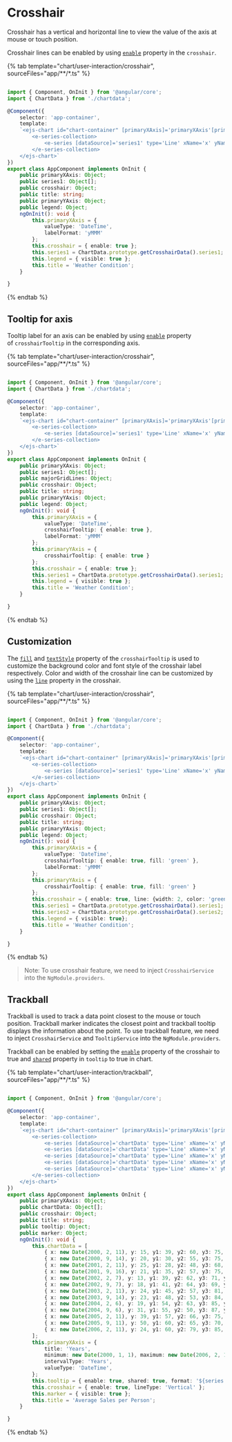 # Crosshair

Crosshair has a vertical and horizontal line to view the value of the axis at mouse or touch position.

Crosshair lines can be enabled by using [`enable`](../api/chart/crosshairTooltip/#enable) property in the `crosshair`.

{% tab template="chart/user-interaction/crosshair", sourceFiles="app/**/*.ts" %}

```typescript

import { Component, OnInit } from '@angular/core';
import { ChartData } from './chartdata';

@Component({
    selector: 'app-container',
    template:
    `<ejs-chart id="chart-container" [primaryXAxis]='primaryXAxis'[primaryYAxis]='primaryYAxis' [title]='title' [legendSettings]='legend' [crosshair]='crosshair'>
        <e-series-collection>
            <e-series [dataSource]='series1' type='Line' xName='x' yName='y' name='Temperature'></e-series>
        </e-series-collection>
    </ejs-chart>`
})
export class AppComponent implements OnInit {
    public primaryXAxis: Object;
    public series1: Object[];
    public crosshair: Object;
    public title: string;
    public primaryYAxis: Object;
    public legend: Object;
    ngOnInit(): void {
        this.primaryXAxis = {
            valueType: 'DateTime',
            labelFormat: 'yMMM'
        };
        this.crosshair = { enable: true };
        this.series1 = ChartData.prototype.getCrosshairData().series1;
        this.legend = { visible: true };
        this.title = 'Weather Condition';
    }

}

```

{% endtab %}

## Tooltip for axis

Tooltip label for an axis can be enabled by using [`enable`](../api/chart/crosshairTooltipModel/#enable)
property of `crosshairTooltip` in the corresponding axis.

{% tab template="chart/user-interaction/crosshair", sourceFiles="app/**/*.ts" %}

```typescript

import { Component, OnInit } from '@angular/core';
import { ChartData } from './chartdata';

@Component({
    selector: 'app-container',
    template:
    `<ejs-chart id="chart-container" [primaryXAxis]='primaryXAxis'[primaryYAxis]='primaryYAxis' [title]='title' [legendSettings]='legend' [crosshair]='crosshair'>
        <e-series-collection>
            <e-series [dataSource]='series1' type='Line' xName='x' yName='y' name='Temperature'></e-series>
        </e-series-collection>
    </ejs-chart>`
})
export class AppComponent implements OnInit {
    public primaryXAxis: Object;
    public series1: Object[];
    public majorGridLines: Object;
    public crosshair: Object;
    public title: string;
    public primaryYAxis: Object;
    public legend: Object;
    ngOnInit(): void {
        this.primaryXAxis = {
            valueType: 'DateTime',
            crosshairTooltip: { enable: true },
            labelFormat: 'yMMM'
        };
        this.primaryYAxis = {
            crosshairTooltip: { enable: true }
        };
        this.crosshair = { enable: true };
        this.series1 = ChartData.prototype.getCrosshairData().series1;
        this.legend = { visible: true };
        this.title = 'Weather Condition';
    }

}

```

{% endtab %}

## Customization

The [`fill`](../api/chart/crosshairTooltip/#fill) and [`textStyle`](../api/chart/crosshairTooltip/#textstyle)
property of the `crosshairTooltip` is used to customize the background color and font style of the crosshair label
respectively. Color and width of the crosshair line can be customized by using the
[`line`](../api/chart/crosshairSettingsModel/#line) property in the crosshair.

{% tab template="chart/user-interaction/crosshair", sourceFiles="app/**/*.ts" %}

```typescript

import { Component, OnInit } from '@angular/core';
import { ChartData } from './chartdata';

@Component({
    selector: 'app-container',
    template:
    `<ejs-chart id="chart-container" [primaryXAxis]='primaryXAxis'[primaryYAxis]='primaryYAxis' [title]='title' [legendSettings]='legend' [crosshair]='crosshair'>
        <e-series-collection>
            <e-series [dataSource]='series1' type='Line' xName='x' yName='y' name='Temperature'></e-series>
        </e-series-collection>
    </ejs-chart>`
})
export class AppComponent implements OnInit {
    public primaryXAxis: Object;
    public series1: Object[];
    public crosshair: Object;
    public title: string;
    public primaryYAxis: Object;
    public legend: Object;
    ngOnInit(): void {
        this.primaryXAxis = {
            valueType: 'DateTime',
            crosshairTooltip: { enable: true, fill: 'green' },
            labelFormat: 'yMMM'
        };
        this.primaryYAxis = {
            crosshairTooltip: { enable: true, fill: 'green' }
        };
        this.crosshair = { enable: true, line: {width: 2, color: 'green'}, fill: 'green' };
        this.series1 = ChartData.prototype.getCrosshairData().series1;
        this.series2 = ChartData.prototype.getCrosshairData().series2;
        this.legend = { visible: true};
        this.title = 'Weather Condition';
    }

}

```

{% endtab %}

>Note: To use crosshair feature, we need to inject `CrosshairService` into the `NgModule.providers`.

## Trackball

Trackball is used to track a data point closest to the mouse or touch position. Trackball marker indicates the
closest point and trackball tooltip displays the information about the point. To use trackball feature,
we need to inject `CrosshairService` and `TooltipService` into the `NgModule.providers`.

Trackball can be enabled by setting the [`enable`](../api/chart/crosshairSettings/#enable) property of the crosshair to true and
[`shared`](../api/chart/tooltipSettings/#shared) property in `tooltip` to true in chart.

{% tab template="chart/user-interaction/trackball", sourceFiles="app/**/*.ts" %}

```typescript

import { Component, OnInit } from '@angular/core';

@Component({
    selector: 'app-container',
    template:
    `<ejs-chart id="chart-container" [primaryXAxis]='primaryXAxis'[primaryYAxis]='primaryYAxis' [title]='title' [crosshair]='crosshair' [tooltip]='tooltip'>
        <e-series-collection>
            <e-series [dataSource]='chartData' type='Line' xName='x' yName='y' name='John' width=2 [marker]='marker'></e-series>
            <e-series [dataSource]='chartData' type='Line' xName='x' yName='y1' name='Andrew' width=2 [marker]='marker'></e-series>
            <e-series [dataSource]='chartData' type='Line' xName='x' yName='y2' name='Thomas' width=2 [marker]='marker'></e-series>
            <e-series [dataSource]='chartData' type='Line' xName='x' yName='y3' name='Mark' width=2 [marker]='marker'></e-series>
            <e-series [dataSource]='chartData' type='Line' xName='x' yName='y4' name='William' width=2 [marker]='marker'></e-series>
        </e-series-collection>
    </ejs-chart>`
})
export class AppComponent implements OnInit {
    public primaryXAxis: Object;
    public chartData: Object[];
    public crosshair: Object;
    public title: string;
    public tooltip: Object;
    public marker: Object;
    ngOnInit(): void {
        this.chartData = [
            { x: new Date(2000, 2, 11), y: 15, y1: 39, y2: 60, y3: 75, y4: 85 },
            { x: new Date(2000, 9, 14), y: 20, y1: 30, y2: 55, y3: 75, y4: 83 },
            { x: new Date(2001, 2, 11), y: 25, y1: 28, y2: 48, y3: 68, y4: 85 },
            { x: new Date(2001, 9, 16), y: 21, y1: 35, y2: 57, y3: 75, y4: 87 },
            { x: new Date(2002, 2, 7), y: 13, y1: 39, y2: 62, y3: 71, y4: 82 },
            { x: new Date(2002, 9, 7), y: 18, y1: 41, y2: 64, y3: 69, y4: 74 },
            { x: new Date(2003, 2, 11), y: 24, y1: 45, y2: 57, y3: 81, y4: 73 },
            { x: new Date(2003, 9, 14), y: 23, y1: 48, y2: 53, y3: 84, y4: 75 },
            { x: new Date(2004, 2, 6), y: 19, y1: 54, y2: 63, y3: 85, y4: 73 },
            { x: new Date(2004, 9, 6), y: 31, y1: 55, y2: 50, y3: 87, y4: 60 },
            { x: new Date(2005, 2, 11), y: 39, y1: 57, y2: 66, y3: 75, y4: 48 },
            { x: new Date(2005, 9, 11), y: 50, y1: 60, y2: 65, y3: 70, y4: 55 },
            { x: new Date(2006, 2, 11), y: 24, y1: 60, y2: 79, y3: 85, y4: 40 }
        ];
        this.primaryXAxis = {
            title: 'Years',
            minimum: new Date(2000, 1, 1), maximum: new Date(2006, 2, 11),
            intervalType: 'Years',
            valueType: 'DateTime',
        };
        this.tooltip = { enable: true, shared: true, format: '${series.name} : ${point.x} : ${point.y}' };
        this.crosshair = { enable: true, lineType: 'Vertical' };
        this.marker = { visible: true };
        this.title = 'Average Sales per Person';
    }

}

```

{% endtab %}

